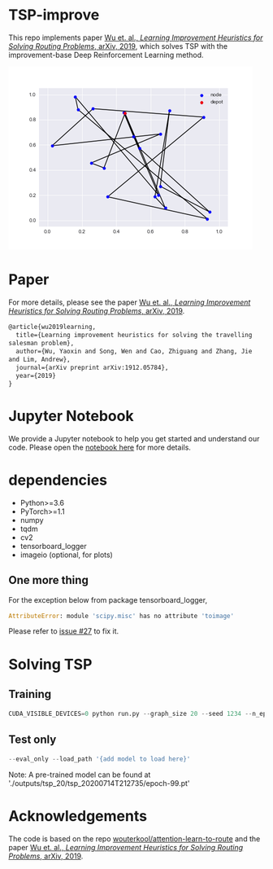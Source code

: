 # TSP-improve
This repo implements paper [Wu et. al., *Learning Improvement Heuristics for Solving Routing Problems*, arXiv, 2019](https://arxiv.org/abs/1912.05784v2), which solves TSP with the improvement-base Deep Reinforcement Learning method.

![tsp](./outputs/ep_gif_0.gif)

# Paper
For more details, please see the paper [Wu et. al., *Learning Improvement Heuristics for Solving Routing Problems*, arXiv, 2019](https://arxiv.org/abs/1912.05784v2).

```
@article{wu2019learning,
  title={Learning improvement heuristics for solving the travelling salesman problem},
  author={Wu, Yaoxin and Song, Wen and Cao, Zhiguang and Zhang, Jie and Lim, Andrew},
  journal={arXiv preprint arXiv:1912.05784},
  year={2019}
}
```

# Jupyter Notebook
We provide a Jupyter notebook to help you get started and understand our code. Please open the  [notebook here](Solving%20TSP%20with%20Improvement-base%20DRL.ipynb) for more details.

# dependencies
* Python>=3.6
* PyTorch>=1.1
* numpy
* tqdm
* cv2
* tensorboard_logger
* imageio (optional, for plots)

## One more thing
For the exception below from package tensorboard_logger,
```python
AttributeError: module 'scipy.misc' has no attribute 'toimage'
```
Please refer to [issue #27](https://github.com/TeamHG-Memex/tensorboard_logger/issues/27) to fix it.

# Solving TSP
## Training
```python
CUDA_VISIBLE_DEVICES=0 python run.py --graph_size 20 --seed 1234 --n_epochs 100 --batch_size 512 --epoch_size 5120 --val_size 1000 --eval_batch_size 1000 --val_dataset './datasets/tsp_20_10000.pkl' --no_assert --run_name training
```

## Test only
```python
--eval_only --load_path '{add model to load here}'
```
Note: A pre-trained model can be found at './outputs/tsp_20/tsp_20200714T212735/epoch-99.pt'

# Acknowledgements
The code is  based on the repo [wouterkool/attention-learn-to-route](https://github.com/wouterkool/attention-learn-to-route) and the paper [Wu et. al., *Learning Improvement Heuristics for Solving Routing Problems*, arXiv, 2019](https://arxiv.org/abs/1912.05784v2).